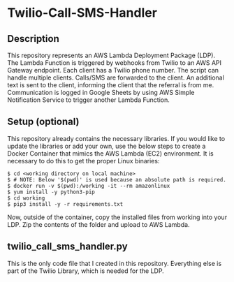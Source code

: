 # Twilio-Call-SMS-Handler
## Description
This repository represents an AWS Lambda Deployment Package (LDP). The Lambda Function is triggered by webhooks from Twilio to an AWS API Gateway endpoint. Each client has a Twilio phone number. The script can handle multiple clients. Calls/SMS are forwarded to the client. An additional text is sent to the client, informing the client that the referral is from me. Communication is logged in Google Sheets by using AWS Simple Notification Service to trigger another Lambda Function.<br/>
## Setup (optional)
This repository already contains the necessary libraries. If you would like to update the libraries or add your own, use the below steps to create a Docker Container that mimics the AWS Lambda (EC2) environment. It is necessary to do this to get the proper Linux binaries:<br/>

    $ cd <working directory on local machine>
    $ # NOTE: Below '$(pwd)' is used because an absolute path is required.
    $ docker run -v $(pwd):/working -it --rm amazonlinux
    $ yum install -y python3-pip
    $ cd working
    $ pip3 install -y -r requirements.txt

Now, outside of the container, copy the installed files from working into your LDP. Zip the contents of the folder and upload to AWS Lambda.<br/>
## twilio_call_sms_handler.py
This is the only code file that I created in this repository. Everything else is part of the Twilio Library, which is needed for the LDP.